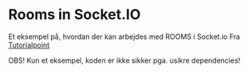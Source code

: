 # Rooms in Socket.IO
Et eksempel på, hvordan der kan arbejdes med ROOMS i Socket.io
Fra [Tutorialpoint](https://www.tutorialspoint.com/socket.io/socket.io_rooms.htm)

OBS! Kun et eksempel, koden er ikke sikker pga. usikre dependencies!
